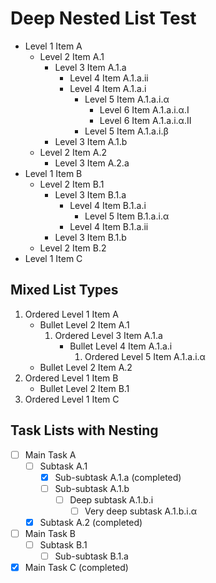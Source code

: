 # Deep Nested List Test

- Level 1 Item A
  - Level 2 Item A.1
    - Level 3 Item A.1.a
      - Level 4 Item A.1.a.ii
      - Level 4 Item A.1.a.i
        - Level 5 Item A.1.a.i.α
          - Level 6 Item A.1.a.i.α.I
          - Level 6 Item A.1.a.i.α.II
        - Level 5 Item A.1.a.i.β
    - Level 3 Item A.1.b
  - Level 2 Item A.2
    - Level 3 Item A.2.a
- Level 1 Item B
  - Level 2 Item B.1
    - Level 3 Item B.1.a
      - Level 4 Item B.1.a.i
        - Level 5 Item B.1.a.i.α
      - Level 4 Item B.1.a.ii
    - Level 3 Item B.1.b
  - Level 2 Item B.2
- Level 1 Item C

## Mixed List Types

1. Ordered Level 1 Item A
   - Bullet Level 2 Item A.1
     1. Ordered Level 3 Item A.1.a
        - Bullet Level 4 Item A.1.a.i
          1. Ordered Level 5 Item A.1.a.i.α
   - Bullet Level 2 Item A.2
2. Ordered Level 1 Item B
   - Bullet Level 2 Item B.1
3. Ordered Level 1 Item C

## Task Lists with Nesting

- [ ] Main Task A
  - [ ] Subtask A.1
    - [x] Sub-subtask A.1.a (completed)
    - [ ] Sub-subtask A.1.b
      - [ ] Deep subtask A.1.b.i
        - [ ] Very deep subtask A.1.b.i.α
  - [x] Subtask A.2 (completed)
- [ ] Main Task B
  - [ ] Subtask B.1
    - [ ] Sub-subtask B.1.a
- [x] Main Task C (completed)